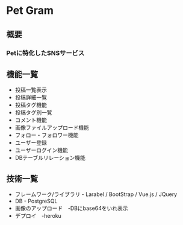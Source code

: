 # Pet Gram

## 概要
### Petに特化したSNSサービス

## 機能一覧
- 投稿一覧表示
- 投稿詳細一覧
- 投稿タグ機能
- 投稿タグ別一覧
- コメント機能
- 画像ファイルアップロード機能
- フォロー・フォロワー機能
- ユーザー登録
- ユーザーログイン機能
- DBテーブルリレーション機能

## 技術一覧
- フレームワーク/ライブラリ - Larabel / BootStrap / Vue.js / JQuery
- DB - PostgreSQL
- 画像のアップロード　-DBにbase64をいれ表示
- デプロイ　-heroku



